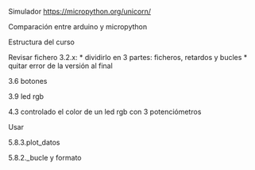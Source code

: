 Simulador https://micropython.org/unicorn/

Comparación entre arduino y micropython

Estructura del curso

Revisar fichero 3.2.x: 
    * dividirlo en 3 partes: ficheros, retardos y bucles
    * quitar error de la versión al final

3.6 botones

3.9 led rgb

4.3 controlado el color de un led rgb con 3 potenciómetros

Usar 

5.8.3.plot_datos

5.8.2._bucle y formato


